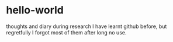 # hello-world
thoughts and diary during research
I have learnt github before, but regretfully I forgot most of them after long no use.
